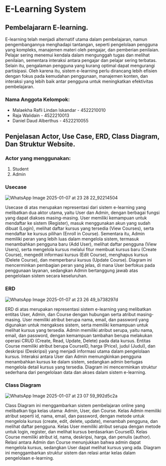 # E-Learning System
## Pembelajararn E-learning.
E-learning telah menjadi alternatif utama dalam pembelajaran, namun pengembangannya menghadapi tantangan, seperti pengelolaan pengguna yang kompleks, manajemen materi oleh pengajar, dan pemberian penilaian. Pelajar sering menemui kendala dalam mengunggah tugas dan melihat penilaian, sementara interaksi antara pengajar dan pelajar sering terbatas. Selain itu, pengalaman pengguna yang kurang optimal dapat mengurangi partisipasi. Oleh karena itu, sistem e-learning perlu dirancang lebih efisien dengan fokus pada kemudahan penggunaan, manajemen konten, dan interaksi yang lebih baik antar pengguna untuk meningkatkan efektivitas pembelajaran.

### Nama Anggota Kelompok:

- Malaekha Rafli Lindan Iskandar - 4522210010
- Raja Walidain - 4522210013
- Daniel Daud Alberthus - 4522210055

## Penjelasan Actor, Use Case, ERD, Class Diagram, Dan Struktur Website. 

### Actor yang menggunakan:
1. Student
2. Admin


### Usecase
![WhatsApp Image 2025-01-07 at 23 28 22_92214504](https://github.com/user-attachments/assets/881fb0a6-7a75-4697-8d6a-71c47ed8a449)

Usecase di atas merupakan representasi dari sistem e-learning yang melibatkan dua aktor utama, yaitu User dan Admin, dengan berbagai fungsi yang dapat diakses masing-masing. User memiliki kemampuan untuk mendaftar ke sistem (Register), masuk menggunakan akun yang sudah dibuat (Login), melihat daftar kursus yang tersedia (View Courses), serta mendaftar ke kursus pilihan (Enroll in Course). Sementara itu, Admin memiliki peran yang lebih luas dalam mengelola sistem, termasuk menambahkan pengguna baru (Add User), melihat daftar pengguna (View Users), serta mengelola kursus melalui fitur membuat kursus baru (Create Course), mengedit informasi kursus (Edit Course), menghapus kursus (Delete Course), dan memperbarui kursus (Update Course). Diagram ini mencerminkan pembagian peran yang jelas, di mana User berfokus pada penggunaan layanan, sedangkan Admin bertanggung jawab atas pengelolaan sistem secara keseluruhan.

### ERD
![WhatsApp Image 2025-01-07 at 23 26 49_b738297d](https://github.com/user-attachments/assets/0ddd7c47-eedf-44e8-9251-86714ba95e52)

ERD di atas merupakan representasi sistem e-learning yang melibatkan entitas User, Admin, dan Course dengan hubungan serta atribut masing-masing. User memiliki atribut berupa nama, email, dan password yang digunakan untuk mengakses sistem, serta memiliki kemampuan untuk melihat kursus yang tersedia. Admin memiliki atribut serupa, yaitu nama, email, dan password, dengan kemampuan tambahan berupa melakukan operasi CRUD (Create, Read, Update, Delete) pada data kursus. Entitas Course memiliki atribut berupa CourseID, harga (Price), judul (Judul), dan deskripsi (Deskripsi) yang menjadi informasi utama dalam pengelolaan kursus. Interaksi antara User dan Admin memungkinkan pengguna menambahkan kursus ke dalam sistem, sedangkan admin bertugas mengelola detail kursus yang tersedia. Diagram ini mencerminkan struktur sederhana dari pengelolaan data dan akses dalam sistem e-learning.


### Class Diagram
![WhatsApp Image 2025-01-07 at 23 07 59_992d5c2a](https://github.com/user-attachments/assets/6e48f966-1dd6-4678-a8f9-42ce770d8bca)

Class Diagram ini menggambarkan sistem pembelajaran online yang melibatkan tiga kelas utama: Admin, User, dan Course. Kelas Admin memiliki atribut seperti id, nama, email, dan password, dengan metode untuk mengelola kursus (create, edit, delete, update), menambah pengguna, dan melihat daftar pengguna. Kelas User memiliki atribut serupa dengan metode untuk login, register, dan melihat kursus berdasarkan CourseID. Kelas Course memiliki atribut id, nama, deskripsi, harga, dan penulis (author). Relasi antara Admin dan Course menunjukkan bahwa admin dapat mengelola kursus, sedangkan User dapat melihat kursus yang ada. Diagram ini menggambarkan struktur sistem dan relasi antar kelas dalam pengelolaan e-learning.
